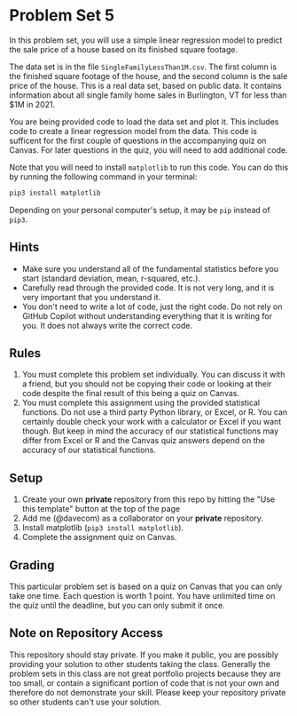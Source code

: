 # Problem Set 5

In this problem set, you will use a simple linear regression model to predict the sale price of a house based on its finished square footage.

The data set is in the file `SingleFamilyLessThan1M.csv`. The first column is the finished square footage of the house, and the second column is the sale price of the house. This is a real data set, based on public data. It contains information about all single family home sales in Burlington, VT for less than $1M in 2021.

You are being provided code to load the data set and plot it. This includes code to create a linear regression model from the data. This code is sufficent for the first couple of questions in the accompanying quiz on Canvas. For later questions in the quiz, you will need to add additional code.

Note that you will need to install `matplotlib` to run this code. You can do this by running the following command in your terminal:

```bash
pip3 install matplotlib
```

Depending on your personal computer's setup, it may be `pip` instead of `pip3`.

## Hints

- Make sure you understand all of the fundamental statistics before you start (standard deviation, mean, r-squared, etc.).
- Carefully read through the provided code. It is not very long, and it is very important that you understand it.
- You don't need to write a lot of code, just the right code. Do not rely on GitHub Copilot without understanding everything that it is writing for you. It does not always write the correct code.

## Rules

1. You must complete this problem set individually. You can discuss it with a friend, but you should not be copying their code or looking at their code despite the final result of this being a quiz on Canvas.
2. You must complete this assignment using the provided statistical functions. Do not use a third party Python library, or Excel, or R. You can certainly double check your work with a calculator or Excel if you want though. But keep in mind the accuracy of our statistical functions may differ from Excel or R and the Canvas quiz answers depend on the accuracy of our statistical functions.

## Setup

1. Create your own **private** repository from this repo by hitting the "Use this template" button at the top of the page
2. Add me (@davecom) as a collaborator on your **private** repository.
3. Install matplotlib (`pip3 install matplotlib`).
3. Complete the assignment quiz on Canvas.

## Grading

This particular problem set is based on a quiz on Canvas that you can only take one time. Each question is worth 1 point. You have unlimited time on the quiz until the deadline, but you can only submit it once.

## Note on Repository Access

This repository should stay private. If you make it public, you are possibly providing your solution to other students taking the class. Generally the problem sets in this class are not great portfolio projects because they are too small, or contain a significant portion of code that is not your own and therefore do not demonstrate your skill. Please keep your repository private so other students can't use your solution.
